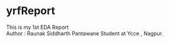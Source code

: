 # yrfReport
This is my 1st EDA Report<br>
Author : Raunak Siddharth Pantawane
Student at Ycce , Nagpur.
